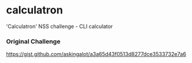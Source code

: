 # calculatron
'Calculatron' NSS challenge - CLI calculator

### Original Challenge
https://gist.github.com/askingalot/a3a65d43f0513d8277dce3533732e7a6
